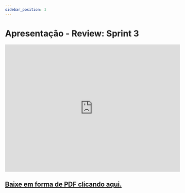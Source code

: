 ```yaml
---
sidebar_position: 3
---
```


# Apresentação - Review: Sprint 3

<iframe src="https://slides.com/gabrielamatias/deck-d8f46e/embed" width="576" height="420" scrolling="no" frameborder="0" webkitallowfullscreen mozallowfullscreen allowfullscreen></iframe>

## [Baixe em forma de PDF clicando aqui.](https://drive.google.com/u/0/uc?id=1IawSZ30uxDpvkosGO5PukWb8sTeGhlzo&export=download)
